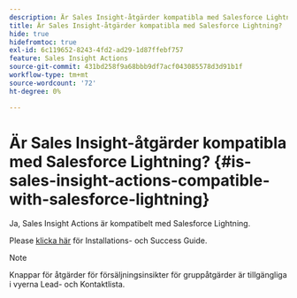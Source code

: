 ```yaml
---
description: Är Sales Insight-åtgärder kompatibla med Salesforce Lightning? - Marketo Docs - produktdokumentation
title: Är Sales Insight-åtgärder kompatibla med Salesforce Lightning?
hide: true
hidefromtoc: true
exl-id: 6c119652-8243-4fd2-ad29-1d87ffebf757
feature: Sales Insight Actions
source-git-commit: 431bd258f9a68bbb9df7acf043085578d3d91b1f
workflow-type: tm+mt
source-wordcount: '72'
ht-degree: 0%

---
```


# Är Sales Insight-åtgärder kompatibla med Salesforce Lightning? {#is-sales-insight-actions-compatible-with-salesforce-lightning}

Ja, Sales Insight Actions är kompatibelt med Salesforce Lightning.

Please [klicka här](https://s3.amazonaws.com/tout-user-store/salesforce/assets/SF+Guide+for+Lightning.pdf) för Installations- och Success Guide.

>[!NOTE]
>
>Knappar för åtgärder för försäljningsinsikter för gruppåtgärder är tillgängliga i vyerna Lead- och Kontaktlista.
